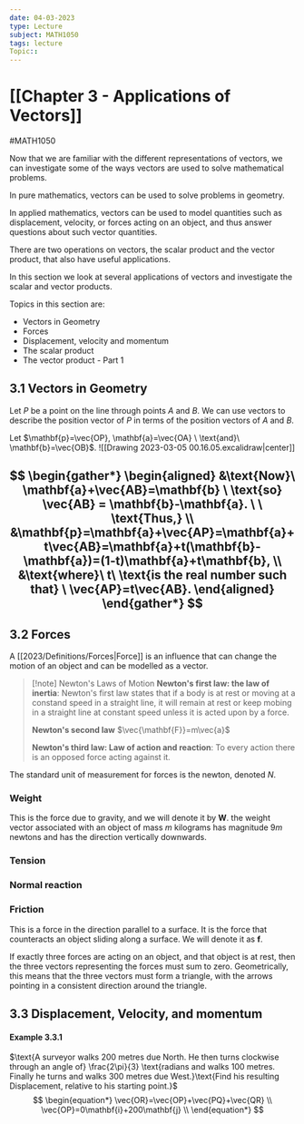 ```yaml
---
date: 04-03-2023
type: Lecture
subject: MATH1050
tags: lecture
Topic:: 
---
```

# [[Chapter 3 - Applications of Vectors]]
#MATH1050

Now that we are familiar with the different representations of vectors, we can investigate some of the ways vectors are used to solve mathematical problems.

In pure mathematics, vectors can be used to solve problems in geometry.

In applied mathematics, vectors can be used to model quantities such as displacement, velocity, or forces acting on an object, and thus answer questions about such vector quantities.

There are two operations on vectors, the scalar product and the vector product, that also have useful applications.

In this section we look at several applications of vectors and investigate the scalar and vector products.

Topics in this section are:
- Vectors in Geometry
- Forces
- Displacement, velocity and momentum
- The scalar product
- The vector product - Part 1 

## 3.1 Vectors in Geometry

Let $P$ be a point on the line through points $A$ and $B$. We can use vectors to describe the position vector of $P$ in terms of the position vectors of $A$ and $B$.

Let $\mathbf{p}=\vec{OP}, \mathbf{a}=\vec{OA} \ \text{and}\ \mathbf{b}=\vec{OB}$.
![[Drawing 2023-03-05 00.16.05.excalidraw|center]]

$$
\begin{gather*}
\begin{aligned}
&\text{Now}\ \mathbf{a}+\vec{AB}=\mathbf{b} \ \text{so} \vec{AB} = \mathbf{b}-\mathbf{a}. \ \ \text{Thus,} \\
&\mathbf{p}=\mathbf{a}+\vec{AP}=\mathbf{a}+t\vec{AB}=\mathbf{a}+t(\mathbf{b}-\mathbf{a})=(1-t)\mathbf{a}+t\mathbf{b}, \\
&\text{where}\ t\ \text{is the real number such that} \ \vec{AP}=t\vec{AB}.
\end{aligned}
\end{gather*}
$$
---
## 3.2 Forces

A [[2023/Definitions/Forces|Force]] is an influence that can change the motion of an object and can be modelled as a vector.

> [!note] Newton's Laws of Motion
> **Newton's first law: the law of inertia**:
> Newton's first law states that if a body is at rest or moving at a constand speed in a straight line, it will remain at rest or keep mobing in a straight line at constant speed unless it is acted upon by a force.
> 
> **Newton's second law**
> $\vec{\mathbf{F}}=m\vec{a}$
> 
> **Newton's third law: Law of action and reaction**:
> To every action there is an opposed force acting against it.

The standard unit of measurement for forces is the newton, denoted $N$.

### Weight
This is the force due to gravity, and we will denote it by $\mathbf{W}$. the weight vector associated with an object of mass $m$ kilograms has magnitude $9m$ newtons and has the direction vertically downwards.

### Tension

### Normal reaction

### Friction
This is a force in the direction parallel to a surface. It is the force that counteracts an object sliding along a surface. We will denote it as $\mathbf{f}$.

If exactly three forces are acting on an object, and that object is at rest, then the three vectors representing the forces must sum to zero. Geometrically, this means that the three vectors must form a triangle, with the arrows pointing in a consistent direction around the triangle.

## 3.3 Displacement, Velocity, and momentum

#### Example 3.3.1 
$\text{A surveyor walks 200 metres due North. He then turns clockwise through an angle of} \frac{2\pi}{3}  \text{radians and walks 100 metres. Finally he turns and walks 300 metres due West.}\text{Find his resulting Displacement, relative to his starting point.}$
$$
\begin{equation*}
\vec{OR}=\vec{OP}+\vec{PQ}+\vec{QR} \\
\vec{OP}=0\mathbf{i}+200\mathbf{j} \\
\end{equation*}
$$
